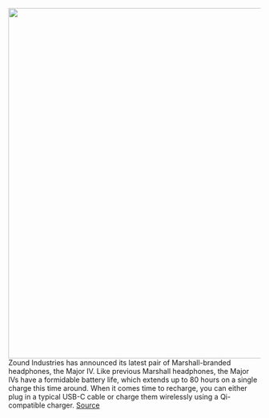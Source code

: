 <img src='https://cdn.vox-cdn.com/thumbor/h9eNS6FNHf6zpzkB1afydz6A610=/0x0:4519x3012/1200x800/filters:focal(1899x1145:2621x1867)/cdn.vox-cdn.com/uploads/chorus_image/image/67558394/marshall_majorIV_0165__1_.0.jpg' width='700px' /><br/>
Zound Industries has announced its latest pair of Marshall-branded headphones, the Major IV. Like previous Marshall headphones, the Major IVs have a formidable battery life, which extends up to 80 hours on a single charge this time around. When it comes time to recharge, you can either plug in a typical USB-C cable or charge them wirelessly using a Qi-compatible charger.
<a href='https://www.theverge.com/2020/9/30/21493178/marshall-major-iv-headphones-battery-life-qi-wireless-charging'> Source <a/>